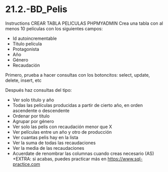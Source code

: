 # 21.2.-BD_Pelis
 
Instructions
CREAR TABLA PELICULAS PHPMYADMIN
Crea una tabla con al menos 10 películas con los siguientes campos:
- Id autoincrementable
- Titulo película
- Protagonista
- Año
- Género
- Recaudación

Primero, prueba a hacer consultas con los botoncitos: select, update, delete, insert, etc

Después haz consultas del tipo:
- Ver solo titulo y año
- Todas las películas producidas a partir de cierto año, en orden ascendente o descendente
- Ordenar por titulo
- Agrupar por género
- Ver solo las pelis con recaudación menor que X
- Ver películas entre un año y otro de producción
- Ver cuantas pelis hay en la lista
- Ver la suma de todas las recaudaciones
- Ver la media de las recaudaciones
- Acuerdate de renombrar las columnas cuando creas necesario (AS)
+EXTRA: si acabas, puedes practicar más en https://www.sql-practice.com
